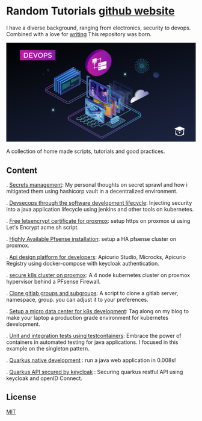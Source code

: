 # Random Tutorials  [github website](https://kyouuma.github.io/Tutorials/)

I have a diverse background, ranging from electronics, security to devops. Combined with a love for [writing](https://kyouuma.blogspot.com/) This repository was born. 

![tutorials](April-Content-Launch-DEVOPS-1200x628-1200x628.png)

A collection of home made scripts, tutorials and good practices.

## Content

. [Secrets management](https://kyouuma.blogspot.com/2020/04/injecting-security-into-devops-pipeline.html): My personal thoughts on secret sprawl and how i mitigated them using hashicorp vault in a decentralized environment. 

. [Devsecops through the software development lifecycle](https://kyouuma.blogspot.com/2020/04/injecting-security-into-devops-pipeline.html): Injecting security into a java application lifecycle using jenkins and other tools on kubernetes.

. [Free letsencrypt certificate for proxmox](https://kyouuma.blogspot.com/2020/04/setup-free-lets-encrypt-certificate-on.html): setup https on proxmox ui using Let's Encrypt acme.sh script.

. [Highly Available Pfsense installation](https://kyouuma.blogspot.com/2020/04/highly-available-pfsense-cluster-on.html): setup a HA pfsense cluster on proxmox.

. [Api design platform for developers](https://github.com/Kyouuma/api-management-docker-compose): Apicurio Studio, Microcks, Apicurio Registry using docker-compose with keycloak authentication.

. [ secure k8s cluster on proxmox](https://kyouuma.blogspot.com/2020/05/4-node-kubernetes-cluster-behind.html): A 4 node kubernetes cluster on proxmox hypervisor behind a PFsense Firewall.

. [Clone gitlab groups and subgroups](https://github.com/Kyouuma/Tutorials/tree/master/gitlab-clone-all-groups): A script to clone a gitlab server, namespace, group. you can adjust it to your preferences. 

. [Setup a micro data center for k8s development](https://github.com/Kyouuma/Tutorials/tree/master/micro-data-center): Tag along on my blog to make your laptop a production grade environment for kubernetes development.

. [Unit and integration tests using testcontainers](https://github.com/Kyouuma/Tutorials/tree/master/singleton-testcontainers): Embrace the power of containers in automated testing for java applications. I focused in this example on the singleton pattern.

. [Quarkus native development](https://github.com/Kyouuma/Tutorials/tree/master/quarkus-native-development) : run a java web application in 0.008s!

. [Quarkus API secured by keycloak](https://github.com/Kyouuma/Tutorials/tree/master/quarkus-keycloak) : Securing quarkus restful API using keycloak and openID Connect.



## License
[MIT](https://choosealicense.com/licenses/mit/)
